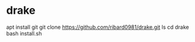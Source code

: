 # drake
apt install git 
git clone https://github.com/ribard0981/drake.git
ls
cd drake
bash install.sh
